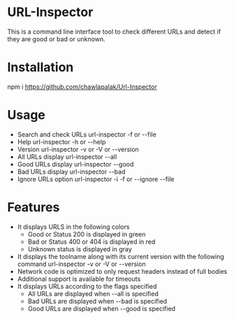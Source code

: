 # URL-Inspector

This is a command line interface tool to check different URLs and detect if they are good or bad or unknown.

# Installation

npm i https://github.com/chawlapalak/Url-Inspector

# Usage

- Search and check URLs
  url-inspector -f or --file <filename>
- Help
  url-inspector -h or --help
- Version
  url-inspector -v or -V or --version
- All URLs display
  url-inspector --all
- Good URLs display
  url-inspector --good
- Bad URLs display
  url-inspector --bad
- Ignore URLs option
  url-inspector -i <filename> -f <filename> or --ignore <filename> --file <filename>

# Features

- It displays URLS in the following colors
  - Good or Status 200 is displayed in green
  - Bad or Status 400 or 404 is displayed in red
  - Unknown status is displayed in gray
- It displays the toolname along with its current version with the following command
  url-inspector -v or -V or --version
- Network code is optimized to only request headers instead of full bodies
- Additional support is available for timeouts
- It displays URLs according to the flags specified
  - All URLs are displayed when --all is specified
  - Bad URLs are displayed when --bad is specified
  - Good URLs are displayed when --good is specified
